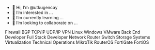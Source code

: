 - 👋 Hi, I’m @utkugencay
- 👀 I’m interested in ...
- 🌱 I’m currently learning ...
- 💞️ I’m looking to collaborate on ...


Firewall
BGP
TCP/IP
UDP/IP
VPN
Linux
Windows
VMware
Back End Developer
Full Stack Developer
Network
Router
Switch
Storage Systems
Virtualization
Technical Operations
MikroTik RouterOS
FortiGate FortiOS
